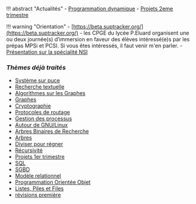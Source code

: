 

!!! abstract "Actualités"
    - [Programmation dynamique](./T3_Algorithmique/3.2_Programmation_dynamique/cours.md)
    - [Projets 2eme trimestre](./T8_Evaluations/T2.md)

    
!!! warning "Orientation"
    - [https://beta.suptracker.org/](https://beta.suptracker.org/)
    - les CPGE  du  lycée  P.Eluard organisent  une  ou  deux  journée(s)  d’immersion  en  faveur  des  élèves intéressé(e)s par les prépas MPSi et PCSI. Si vous êtes intéressés, il faut venir m'en parler.
    - [Présentation sur la spécialité NSI](./T7_Divers/10_orientation/cours.md)


<!--     - page sur l'orientation post-bac à retrouver [ici](T7_Divers/10_orientation/cours/){. target="_blank"}. 
    - [sujet](data/BacBlancTNSI_2023.pdf){. target="_blank"} du bac blanc et son [corrigé](data/BacBlancTNSI_2023_corr.pdf). -->


<!-- !!! note ":star: Thèmes en cours d'étude :star: "
    - [Gestion des processus](T5_Architecture_materielle/5.2_Gestion_des_processus/cours/) -->


### *Thèmes déjà traités*
- [Système sur puce](./T5_Architecture_materielle/5.1_Systemes_sur_puce/cours.md)
- [Recherche textuelle](./T3_Algorithmique/3.3_Recherche_textuelle/cours.md)
- [Algorithmes sur les Graphes](./T3_Algorithmique/3.5_Algorithmes_sur_les_graphes/cours.md)
- [Graphes](./T1_Structures_de_donnees/1.4_Graphes/cours.md)
- [Cryptographie](./T5_Architecture_materielle/5.4_Cryptographie/cours.md) 
- [Protocoles de routage](./T5_Architecture_materielle/5.3_Protocoles_de_routage/11%20-%20Routage%20-%20Cours.md)
- [Gestion des processus](./T5_Architecture_materielle/5.2_Gestion_des_processus/cours.md)
- [Autour de GNU/Linux](./T5_Architecture_materielle/5.0_Autour_de_GNU_Linux/tp.md)
- [Arbres Binaires de Recherche](./T1_Structures_de_donnees/1.3_Arbres_Binaires_de_Recherche/cours.md)
- [Arbres](./T1_Structures_de_donnees/1.2_Arbres/cours.md) 
- [Diviser pour régner](./T3_Algorithmique/3.1_Diviser_pour_regner/cours.md)
- [Récursivité](./T2_Programmation/2.2_Recursivite/cours.md)
- [Projets 1er trimestre](./T8_Evaluations/T1_-_vers_le_grand_oral.md)
- [SQL](./T4_Bases_de_donnees/4.3_SQL/cours.md)
- [SGBD](./T4_Bases_de_donnees/4.2_SGBD/cours.md)
- [Modèle relationnel](./T4_Bases_de_donnees/4.1_Modele_relationnel/cours.md)
- [Programmation Orientée Objet](./T2_Programmation/2.1_Programmation_Orientee_Objet/cours.md)
- [Listes, Piles et Files](./T1_Structures_de_donnees/1.1_Listes_Piles_Files/cours.md)
- [révisions première](./T2_Programmation/2.0_Revisions/cours.md)


<!--
!!! abstract ":beach: :sunny: Préparer sa rentrée en Terminale :sunny: :beach: "
    Chers élèves de Première (Groupe 1 et Groupe 2), voilà les chapitres à revoir en priorité pour aborder sereinement l'année de Terminale en NSI :

    - Les listes, les tuples et les dictionnaires. À retrouver [ici](https://glassus.github.io/premiere_nsi/T2_Representation_des_donnees/sommaire/){. target="_blank"}.
    - Le plus important : les chapitres suivants d'algorithmique, à retrouver [ici](https://glassus.github.io/premiere_nsi/T4_Algorithmique/sommaire/){. target="_blank"} :
        - Complexité
        - Tris par sélection et insertion
        - Dichotomie
        




!!! abstract ":star: Actualités :star:"
    - Organisez-vous avec (par exemple) [Trello](https://trello.com/fr){. target="_blank"}, [Notion](https://www.notion.so/fr-fr){. target="_blank"} ou [Zenkit](https://zenkit.com/){. target="_blank"}
    - Épreuves Pratiques : [entraînez-vous sur nsi-pratique](https://ens-fr.gitlab.io/nsi-pratique/){. target="_blank"}
    - [Trouvez un emploi en Suède](https://www.reddit.com/r/ProgrammerHumor/comments/tw2ner/interesting_job_offer_in_gothenburg/){. target="_blank"}
    - [Ressources](T7_Divers/8_Zenika/) pour l'intervention développeurs Zenika
    - [Sujet](data/BacBlancTNSI_2022.pdf){. target="_blank"} du Bac Blanc et son [corrigé](data/BacBlancTNSI_2022corr.pdf){. target="_blank"}.
    - Les sujets de la BNS 2022 de l'Épreuve Pratique sont parus, vous pouvez les retrouver [ici](T6_6_Epreuve_pratique/BNS_2022/)
    - **Infos orientation :**
        - [Lien](https://www.geipi-polytech.org/){. target="_blank"} vers le site des 34 écoles d'ingénieurs **publiques** du groupe GEIPI
        - [Lien](data/sujet0_geipi.pdf){. target="_blank"} vers le sujet 0 de leur épreuve NSI.



## Thème en cours d'étude : [Calculabilité / Décidabilité](T2_Programmation/2.3_Calculabilite_Decidabilite/cours/)   

!!! note "*Thèmes traités*"
    - [Architecture Von Neumann (1ère)](https://glassus.github.io/premiere_nsi/T3_Architecture_materielle/3.2_Architecture_Von_Neumann/cours/)
    - [Systèmes sur puce](T5_Architecture_materielle/5.1_Systemes_sur_puce/cours/) 
    - [Gestion des processus](T5_Architecture_materielle/5.2_Gestion_des_processus/cours/)  
    - [Cryptographie](T5_Architecture_materielle/5.4_Cryptographie/cours/)
    - [Diviser pour régner](T3_Algorithmique/3.1_Diviser_pour_regner/cours/)
    - [Arbres](T1_Structures_de_donnees/1.3_Arbres/cours/)
    - [Protocoles de routage](T5_Architecture_materielle/5.3_Protocoles_de_routage/cours/)
    - [Dictionnaires](T1_Structures_de_donnees/1.2_Dictionnaires/cours/)  
    - [Langage SQL](T4_Bases_de_donnees/4.2_Langage_SQL/cours/)
    - [Modèle relationnel](T4_Bases_de_donnees/4.1_Modele_relationnel/cours/)
    - [Listes / piles / files](T1_Structures_de_donnees/1.1_Listes_Piles_Files/cours/)  
    - [Récursivité](T2_Programmation/2.2_Recursivite/cours/)  
    - [Programmation Orientée Objet](T2_Programmation/2.1_Programmation_Orientee_Objet/cours/)  

-->